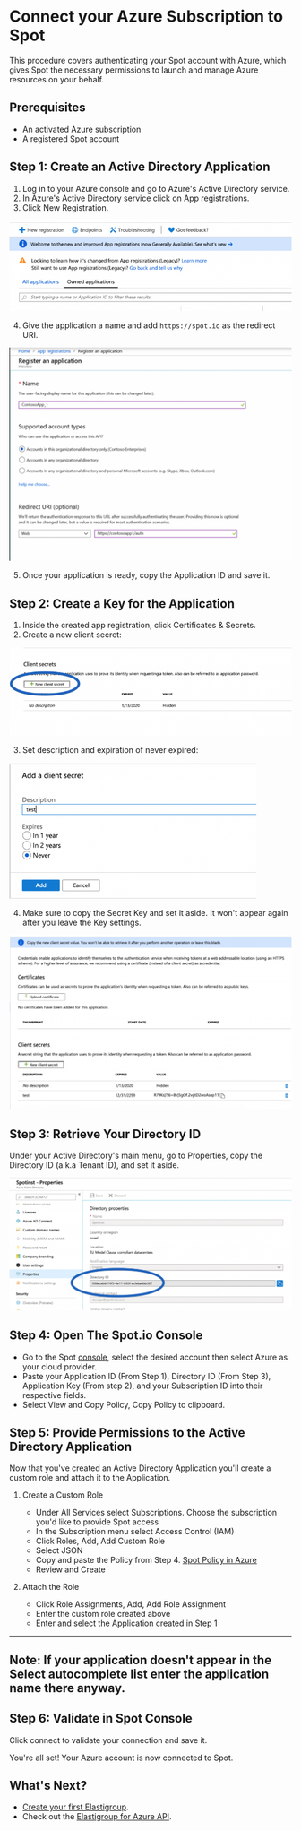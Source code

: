 # Connect your Azure Subscription to Spot

This procedure covers authenticating your Spot account with Azure, which gives Spot the necessary permissions to launch and manage Azure resources on your behalf.

## Prerequisites

- An activated Azure subscription
- A registered Spot account

## Step 1: Create an Active Directory Application

1. Log in to your Azure console and go to Azure's Active Directory service.
2. In Azure's Active Directory service click on App registrations.
3. Click New Registration.

<img src="/connect-your-cloud-provider/_media/azure1-768x248.png" />

4. Give the application a name and add `https://spot.io` as the redirect URI.

<img src="/connect-your-cloud-provider/_media/azure2-1024x774.png" />

5. Once your application is ready, copy the Application ID and save it.

## Step 2: Create a Key for the Application

1. Inside the created app registration, click Certificates & Secrets.
2. Create a new client secret:

<img src="/connect-your-cloud-provider/_media/azure3-768x240.png" />

3. Set description and expiration of never expired:

<img src="/connect-your-cloud-provider/_media/azure4-768x424.png" width="441" height="243" />

4. Make sure to copy the Secret Key and set it aside. It won't appear again after you leave the Key settings.

<img src="/connect-your-cloud-provider/_media/azure5-1024x631.png" />

## Step 3: Retrieve Your Directory ID

Under your Active Directory's main menu, go to Properties, copy the Directory ID (a.k.a Tenant ID), and set it aside.

<img src="/connect-your-cloud-provider/_media/azure6-1024x481.png" />

## Step 4: Open The Spot.io Console

* Go to the Spot [console](https://console.spotinst.com), select the desired account then select Azure as your cloud provider. 
* Paste your Application ID (From Step 1), Directory ID (From Step 3), Application Key (From step 2), and your Subscription ID into their respective fields.
* Select View and Copy Policy, Copy Policy to clipboard.


## Step 5: Provide Permissions to the Active Directory Application

Now that you've created an Active Directory Application you'll create a custom role and attach it to the Application.

1. Create a Custom Role
   * Under All Services select Subscriptions. Choose the subscription you'd like to provide Spot access
   * In the Subscription menu select Access Control (IAM)
   * Click Roles, Add, Add Custom Role
   * Select JSON
   * Copy and paste the Policy from Step 4. [Spot Policy in Azure](https://docs.spot.io/administration/api/spot-policy-in-azure) 
   * Review and Create

2. Attach the Role
   * Click Role Assignments, Add, Add Role Assignment
   * Enter the custom role created above
   * Enter and select the Application created in Step 1
  
---
**Note**: If your application doesn't appear in the Select autocomplete list enter the application name there anyway.
---   
  
## Step 6: Validate in Spot Console

Click connect to validate your connection and save it.

You're all set! Your Azure account is now connected to Spot.

## What's Next?

- [Create your first Elastigroup](elastigroup/getting-started/create-an-elastigroup-for-azure).
- Check out the [Elastigroup for Azure API](https://help.spot.io/spotinst-api/elastigroup/microsoft-azure/create/).
